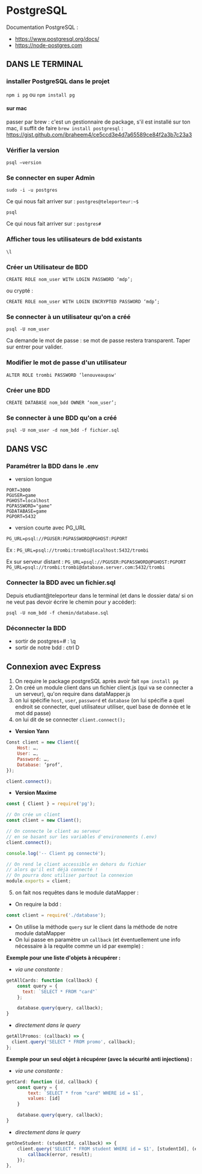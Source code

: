 # PostgreSQL

Documentation PostgreSQL :

- https://www.postgresql.org/docs/
- https://node-postgres.com

## DANS LE TERMINAL

### installer PostgreSQL dans le projet

`npm i pg` ou `npm install pg`

#### sur mac

passer par brew : c'est un gestionnaire de package, s'il est installé sur ton mac, il suffit de faire `brew install postgresql` : https://gist.github.com/ibraheem4/ce5ccd3e4d7a65589ce84f2a3b7c23a3

### Vérifier la version

`psql —version`

### Se connecter en super Admin

`sudo -i -u postgres`

Ce qui nous fait arriver sur : `postgres@teleporteur:~$`

`psql`

Ce qui nous fait arriver sur : `postgres#`

### Afficher tous les utilisateurs de bdd existants

`\l`

### Créer un Utilisateur de BDD

`CREATE ROLE nom_user WITH LOGIN PASSWORD ‘mdp’;`

ou crypté :

`CREATE ROLE nom_user WITH LOGIN ENCRYPTED PASSWORD ‘mdp’;`

### Se connecter à un utilisateur qu'on a créé

`psql -U nom_user`

Ca demande le mot de passe : se mot de passe restera transparent. Taper sur entrer pour valider.

### Modifier le mot de passe d'un utilisateur

`ALTER ROLE trombi PASSWORD ‘lenouveaupsw'`

### Créer une BDD

`CREATE DATABASE nom_bdd OWNER ‘nom_user’;`

### Se connecter à une BDD qu'on a créé

`psql -U nom_user -d nom_bdd -f fichier.sql`

## DANS VSC

### Paramétrer la BDD dans le .env

- version longue

```
PORT=3000
PGUSER=game
PGHOST=localhost
PGPASSWORD="game"
PGDATABASE=game
PGPORT=5432
```

- version courte avec PG_URL

`PG_URL=psql://PGUSER:PGPASSWORD@PGHOST:PGPORT`

Ex :
`PG_URL=psql://trombi:trombi@localhost:5432/trombi`

Ex sur serveur distant :
`PG_URL=psql://PGUSER:PGPASSWORD@PGHOST:PGPORT`
`PG_URL=psql://trombi:trombi@database.server.com:5432/trombi`

### Connecter la BDD avec un fichier.sql

Depuis etudiant@teleporteur dans le terminal (et dans le dossier data/ si on ne veut pas devoir écrire le chemin pour y accéder):

`psql -U nom_bdd -f chemin/database.sql`

### Déconnecter la BDD

- sortir de postgres=# : \q
- sortir de notre bdd : ctrl D

## Connexion avec Express

1. On require le package postgreSQL après avoir fait `npm install pg`
2. On créé un module client dans un fichier client.js (qui va se connecter a un serveur), qu'on require dans dataMapper.js
3. on lui spécifie `host`, `user`, `password` et `database` (on lui spécifie a quel endroit se connecter, quel utilisateur utiliser, quel base de donnée et le mot dd passe)
4. on lui dit de se connecter
   `client.connect();`

- **Version Yann**

```js
Const client = new Client({
    Host: …,
    User: …,
    Password: …,
    Database: ‘prof’,
});

client.connect();
```

- **Version Maxime**

```js
const { Client } = require('pg');

// On crée un client
const client = new Client();

// On connecte le client au serveur
// en se basant sur les variables d'environements (.env)
client.connect();

console.log('-- Client pg connecté');

// On rend le client accessible en dehors du fichier
// alors qu'il est déjà connecté !
// On pourra donc utiliser partout la connexion
module.exports = client;
```

5. on fait nos requêtes dans le module dataMapper :

- On require la bdd :

```js
const client = require('./database');
```

- On utilise la méthode `query` sur le client dans la méthode de notre module dataMapper
- On lui passe en paramètre un `callback` (et éventuellement une info nécessaire à la requête comme un id par exemple) :

**Exemple pour une liste d'objets à récupérer :**

- _via une constante :_

```js
getAllCards: function (callback) {
    const query = {
      text: `SELECT * FROM "card"`
    };

    database.query(query, callback);
}
```

- _directement dans le query_

```js
getAllPromos: (callback) => {
  client.query('SELECT * FROM promo', callback);
};
```

**Exemple pour un seul objet à récupérer (avec la sécurité anti injections) :**

- _via une constante :_

```js
getCard: function (id, callback) {
    const query = {
        text: `SELECT * from "card" WHERE id = $1`,
        values: [id]
    }

    database.query(query, callback);
}
```

- _directement dans le query_

```js
getOneStudent: (studentId, callback) => {
    client.query('SELECT * FROM student WHERE id = $1', [studentId], (error, result) => {
        callback(error, result);
    });
},
```
